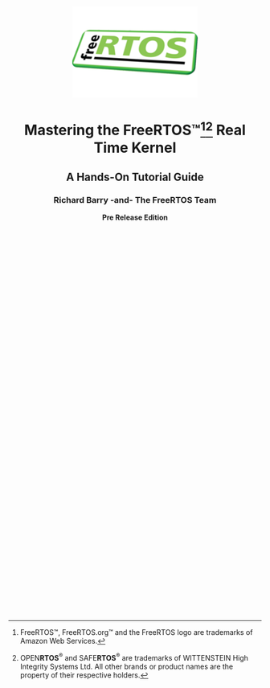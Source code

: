 <div align="center">

</br>
</br>

<img src="./media/freeRTOS.png" alt="" height="180" width="250"/>


# Mastering the FreeRTOS™[^1][^2] Real Time Kernel

## A Hands-On Tutorial Guide ##

### Richard Barry -and- The FreeRTOS Team ###

**Pre Release Edition**

</br>
</br>
</br>
</br>

</div>


</br>
</br>
</br>
</br>
</br>
</br>
</br>
</br>
</br>
</br>
</br>
</br>
</br>
</br>
</br>
</br>
</br>
</br>
</br>
</br>
</br>
</br>
</br>
</br>
</br>
</br>
</br>
</br>
</br>
</br>
</br>
</br>
</br>
</br>
</br>
</br>
</br>
</br>
</br>
</br>
</br>


<div align = "left">
  
[^1]: FreeRTOS™, FreeRTOS.org™ and the FreeRTOS logo are trademarks of Amazon Web Services.
[^2]: OPEN**RTOS**<sup>®</sup> and SAFE**RTOS**<sup>®</sup> are trademarks of WITTENSTEIN High Integrity Systems Ltd. All other brands or product names are the property of their respective holders.

</div>
